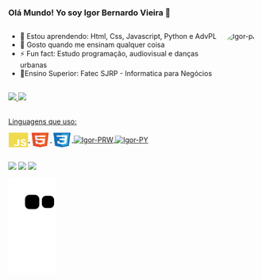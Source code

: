### Olá Mundo! Yo soy Igor Bernardo Vieira 👋


<div>
<img align="right" alt="Igor-pic" height="150" style="border-radius:50px;" src=https://media.discordapp.net/attachments/1014971382750257175/1014971588971606126/Noc_Fatec_programmer_walking_in_the_void_hyper_realistic_ultra__b8b4ee06-1ec4-4d27-92e0-a7b382c8e5fb.png  
</div>
  
##
- 🌱 Estou aprendendo: Html, Css, Javascript, Python e AdvPL
- 🤔 Gosto quando me ensinam qualquer coisa
- ⚡ Fun fact: Estudo programação, audiovisual e danças urbanas
- 🏫Ensino Superior: Fatec SJRP - Informatica para Negócios

##


<div align=inline_block>
  <a href="https://beacons.ai/017.noc"target="_blank">
  <img height="150em" src="https://github-readme-stats.vercel.app/api?username=IgorBVieira&show_icons=true&theme=merko&include_all_commits=true&count_private=true"/>
  <img height="140em" src="https://github-readme-stats.vercel.app/api/top-langs/?username=IgorBVieira&layout=compact&langs_count=7&theme=merko"/>
</div>

<div style="display: inline_block"><br>
  <p> Linguagens que uso: </p>
  <img align="center" alt="Igor-JS" height="30" width="40" src="https://raw.githubusercontent.com/devicons/devicon/master/icons/javascript/javascript-plain.svg">
  <img align="center" alt="Igor-HTML" height="30" width="40" src="https://raw.githubusercontent.com/devicons/devicon/master/icons/html5/html5-original.svg">
  <img align="center" alt="Igor-CSS" height="30" width="40" src="https://raw.githubusercontent.com/devicons/devicon/master/icons/css3/css3-original.svg">
  <img align="center" alt="Igor-PRW" height="30" width="40" src=https://media.discordapp.net/attachments/1014971382750257175/1029006971287912518/icon_prw.png>
  <img align="center" alt="Igor-PY" height="30" width="40" src=https://cdn-icons-png.flaticon.com/512/1822/1822899.png>
</div>

##

<div> 
  <a href="https://www.instagram.com/noc.017/" target="_blank"><img src="https://img.shields.io/badge/-Instagram-%23E4405F?style=for-the-badge&logo=instagram&logoColor=white" target="_blank"></a>
  <a href = "mailto:igorvieira.org@gmail.com"><img src="https://img.shields.io/badge/-Gmail-%23333?style=for-the-badge&logo=gmail&logoColor=white" target="_blank"></a>
  <a href="https://www.linkedin.com/in/igor-bernardo-vieira/" target="_blank"><img src="https://img.shields.io/badge/-LinkedIn-%230077B5?style=for-the-badge&logo=linkedin&logoColor=white" target="_blank"></a> 
  
  ![Snake animation](https://github.com/IgorBVieira/IgorBVieira/blob/output/github-contribution-grid-snake.svg)
  
 </div>
